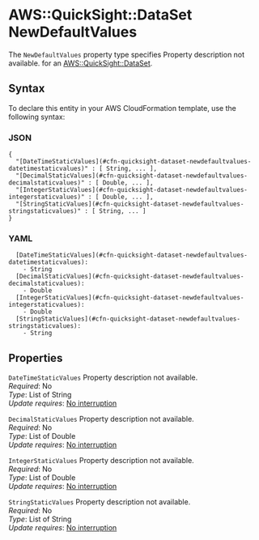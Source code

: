 # AWS::QuickSight::DataSet NewDefaultValues<a name="aws-properties-quicksight-dataset-newdefaultvalues"></a>

<a name="aws-properties-quicksight-dataset-newdefaultvalues-description"></a>The `NewDefaultValues` property type specifies Property description not available\. for an [AWS::QuickSight::DataSet](aws-resource-quicksight-dataset.md)\.

## Syntax<a name="aws-properties-quicksight-dataset-newdefaultvalues-syntax"></a>

To declare this entity in your AWS CloudFormation template, use the following syntax:

### JSON<a name="aws-properties-quicksight-dataset-newdefaultvalues-syntax.json"></a>

```
{
  "[DateTimeStaticValues](#cfn-quicksight-dataset-newdefaultvalues-datetimestaticvalues)" : [ String, ... ],
  "[DecimalStaticValues](#cfn-quicksight-dataset-newdefaultvalues-decimalstaticvalues)" : [ Double, ... ],
  "[IntegerStaticValues](#cfn-quicksight-dataset-newdefaultvalues-integerstaticvalues)" : [ Double, ... ],
  "[StringStaticValues](#cfn-quicksight-dataset-newdefaultvalues-stringstaticvalues)" : [ String, ... ]
}
```

### YAML<a name="aws-properties-quicksight-dataset-newdefaultvalues-syntax.yaml"></a>

```
  [DateTimeStaticValues](#cfn-quicksight-dataset-newdefaultvalues-datetimestaticvalues): 
    - String
  [DecimalStaticValues](#cfn-quicksight-dataset-newdefaultvalues-decimalstaticvalues): 
    - Double
  [IntegerStaticValues](#cfn-quicksight-dataset-newdefaultvalues-integerstaticvalues): 
    - Double
  [StringStaticValues](#cfn-quicksight-dataset-newdefaultvalues-stringstaticvalues): 
    - String
```

## Properties<a name="aws-properties-quicksight-dataset-newdefaultvalues-properties"></a>

`DateTimeStaticValues`  <a name="cfn-quicksight-dataset-newdefaultvalues-datetimestaticvalues"></a>
Property description not available\.  
*Required*: No  
*Type*: List of String  
*Update requires*: [No interruption](https://docs.aws.amazon.com/AWSCloudFormation/latest/UserGuide/using-cfn-updating-stacks-update-behaviors.html#update-no-interrupt)

`DecimalStaticValues`  <a name="cfn-quicksight-dataset-newdefaultvalues-decimalstaticvalues"></a>
Property description not available\.  
*Required*: No  
*Type*: List of Double  
*Update requires*: [No interruption](https://docs.aws.amazon.com/AWSCloudFormation/latest/UserGuide/using-cfn-updating-stacks-update-behaviors.html#update-no-interrupt)

`IntegerStaticValues`  <a name="cfn-quicksight-dataset-newdefaultvalues-integerstaticvalues"></a>
Property description not available\.  
*Required*: No  
*Type*: List of Double  
*Update requires*: [No interruption](https://docs.aws.amazon.com/AWSCloudFormation/latest/UserGuide/using-cfn-updating-stacks-update-behaviors.html#update-no-interrupt)

`StringStaticValues`  <a name="cfn-quicksight-dataset-newdefaultvalues-stringstaticvalues"></a>
Property description not available\.  
*Required*: No  
*Type*: List of String  
*Update requires*: [No interruption](https://docs.aws.amazon.com/AWSCloudFormation/latest/UserGuide/using-cfn-updating-stacks-update-behaviors.html#update-no-interrupt)